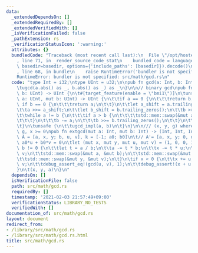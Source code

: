 ```yaml
---
data:
  _extendedDependsOn: []
  _extendedRequiredBy: []
  _extendedVerifiedWith: []
  _isVerificationFailed: false
  _pathExtension: rs
  _verificationStatusIcon: ':warning:'
  attributes: {}
  bundledCode: "Traceback (most recent call last):\n  File \"/opt/hostedtoolcache/Python/3.9.1/x64/lib/python3.9/site-packages/onlinejudge_verify/documentation/build.py\"\
    , line 71, in _render_source_code_stat\n    bundled_code = language.bundle(stat.path,\
    \ basedir=basedir, options={'include_paths': [basedir]}).decode()\n  File \"/opt/hostedtoolcache/Python/3.9.1/x64/lib/python3.9/site-packages/onlinejudge_verify/languages/user_defined.py\"\
    , line 68, in bundle\n    raise RuntimeError('bundler is not specified: {}'.format(path.as_posix()))\n\
    RuntimeError: bundler is not specified: src/math/gcd.rs\n"
  code: "type Int = i32;\ntype UInt = u32;\n\npub fn gcd(a: Int, b: Int) -> Int {\n\
    \tugcd(a.abs() as _, b.abs() as _) as _\n}\n\n// binary gcd\npub fn ugcd(a: UInt,\
    \ b: UInt) -> UInt {\n\t#[target_feature(enable = \"bmi1\")]\n\tunsafe fn ugcd_impl(mut\
    \ a: UInt, mut b: UInt) -> UInt {\n\t\tif a == 0 {\n\t\t\treturn b;\n\t\t} else\
    \ if b == 0 {\n\t\t\treturn a;\n\t\t}\n\t\tlet a_shift = a.trailing_zeros();\n\
    \t\ta >>= a_shift;\n\t\tlet b_shift = b.trailing_zeros();\n\t\tb >>= b_shift;\n\
    \t\twhile a != b {\n\t\t\tif a > b {\n\t\t\t\tstd::mem::swap(&mut a, &mut b);\n\
    \t\t\t}\n\t\t\tb -= a;\n\t\t\tb >>= b.trailing_zeros();\n\t\t}\n\t\ta << a_shift.min(b_shift)\n\
    \t}\n\tunsafe {\n\t\tugcd_impl(a, b)\n\t}\n}\n\n/// (x, y, g) where ax + by =\
    \ g, x >= 0\npub fn extgcd(mut a: Int, mut b: Int) -> (Int, Int, Int) {\n\t//\
    \ A = [a, x, y; b, u, v], k = [-1; a0; b0]\n\t// A'= [a, x, y; 0, u, v] \\therefore\
    \ a0*u + b0*v = 0\n\tlet (mut x, mut y, mut u, mut v) = (1, 0, 0, 1);\n\twhile\
    \ b != 0 {\n\t\tlet t = a / b;\n\t\ta -= t * b;\n\t\tx -= t * u;\n\t\ty -= t *\
    \ v;\n\t\tstd::mem::swap(&mut a, &mut b);\n\t\tstd::mem::swap(&mut x, &mut u);\n\
    \t\tstd::mem::swap(&mut y, &mut v);\n\t}\n\tif x < 0 {\n\t\tx += u;\n\t\ty -=\
    \ v;\n\t\tdebug_assert_eq!(gcd(u, v), 1);\n\t\tdebug_assert!(x + u >= 0);\n\t\
    }\n\t(x, y, a)\n}\n"
  dependsOn: []
  isVerificationFile: false
  path: src/math/gcd.rs
  requiredBy: []
  timestamp: '2021-02-03 21:57:49+09:00'
  verificationStatus: LIBRARY_NO_TESTS
  verifiedWith: []
documentation_of: src/math/gcd.rs
layout: document
redirect_from:
- /library/src/math/gcd.rs
- /library/src/math/gcd.rs.html
title: src/math/gcd.rs
---
```

